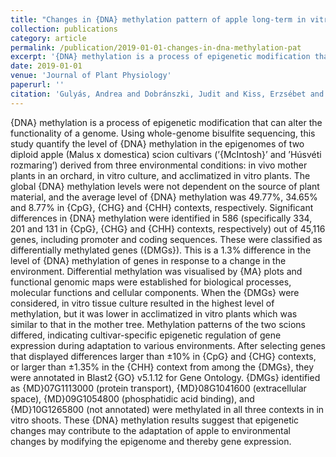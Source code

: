 ```yaml
---
title: "Changes in {DNA} methylation pattern of apple long-term in vitro shoot culture and acclimatized plants"
collection: publications
category: article
permalink: /publication/2019-01-01-changes-in-dna-methylation-pat
excerpt: '{DNA} methylation is a process of epigenetic modification that can alter the functionality of a genome. Using whole-genome bisulfite sequencing, this study quantify the level of {DNA} methylation in the epigenomes of two diploid apple (Malus x domestica) scion cultivars (’{McIntosh}’ and ’Húsvéti rozmaring’) derived from three environmental conditions: in vivo mother plants in an orchard, in vitro culture, and acclimatized in vitro plants. The global {DNA} methylation levels were not dependent on the source of plant material, and the average level of {DNA} methylation was 49.77\%, 34.65\% and 8.77\% in {CpG}, {CHG} and {CHH} contexts, respectively. Significant differences in {DNA} methylation were identified in 586 (specifically 334, 201 and 131 in {CpG}, {CHG} and {CHH} contexts, respectively) out of 45,116 genes, including promoter and coding sequences. These were classified as differentially methylated genes ({DMGs}). This is a 1.3\% difference in the level of {DNA} methylation of genes in response to a change in the environment. Differential methylation was visualised by {MA} plots and functional genomic maps were established for biological processes, molecular functions and cellular components. When the {DMGs} were considered, in vitro tissue culture resulted in the highest level of methylation, but it was lower in acclimatized in vitro plants which was similar to that in the mother tree. Methylation patterns of the two scions differed, indicating cultivar-specific epigenetic regulation of gene expression during adaptation to various environments. After selecting genes that displayed differences larger than ±10\% in {CpG} and {CHG} contexts, or larger than ±1.35\% in the {CHH} context from among the {DMGs}, they were annotated in Blast2 {GO} v5.1.12 for Gene Ontology. {DMGs} identified as {MD}07G1113000 (protein transport), {MD}08G1041600 (extracellular space), {MD}09G1054800 (phosphatidic acid binding), and {MD}10G1265800 (not annotated) were methylated in all three contexts in in vitro shoots. These {DNA} methylation results suggest that epigenetic changes may contribute to the adaptation of apple to environmental changes by modifying the epigenome and thereby gene expression.'
date: 2019-01-01
venue: 'Journal of Plant Physiology'
paperurl: ''
citation: 'Gulyás, Andrea and Dobránszki, Judit and Kiss, Erzsébet and Silva, Jaime A. Teixeira da and Posta, Katalin and Hidvégi, Norbert (2019). "Changes in {DNA} methylation pattern of apple long-term in vitro shoot culture and acclimatized plants". <i>Journal of Plant Physiology</i>.'
---
```


{DNA} methylation is a process of epigenetic modification that can alter the functionality of a genome. Using whole-genome bisulfite sequencing, this study quantify the level of {DNA} methylation in the epigenomes of two diploid apple (Malus x domestica) scion cultivars (’{McIntosh}’ and ’Húsvéti rozmaring’) derived from three environmental conditions: in vivo mother plants in an orchard, in vitro culture, and acclimatized in vitro plants. The global {DNA} methylation levels were not dependent on the source of plant material, and the average level of {DNA} methylation was 49.77\%, 34.65\% and 8.77\% in {CpG}, {CHG} and {CHH} contexts, respectively. Significant differences in {DNA} methylation were identified in 586 (specifically 334, 201 and 131 in {CpG}, {CHG} and {CHH} contexts, respectively) out of 45,116 genes, including promoter and coding sequences. These were classified as differentially methylated genes ({DMGs}). This is a 1.3\% difference in the level of {DNA} methylation of genes in response to a change in the environment. Differential methylation was visualised by {MA} plots and functional genomic maps were established for biological processes, molecular functions and cellular components. When the {DMGs} were considered, in vitro tissue culture resulted in the highest level of methylation, but it was lower in acclimatized in vitro plants which was similar to that in the mother tree. Methylation patterns of the two scions differed, indicating cultivar-specific epigenetic regulation of gene expression during adaptation to various environments. After selecting genes that displayed differences larger than ±10\% in {CpG} and {CHG} contexts, or larger than ±1.35\% in the {CHH} context from among the {DMGs}, they were annotated in Blast2 {GO} v5.1.12 for Gene Ontology. {DMGs} identified as {MD}07G1113000 (protein transport), {MD}08G1041600 (extracellular space), {MD}09G1054800 (phosphatidic acid binding), and {MD}10G1265800 (not annotated) were methylated in all three contexts in in vitro shoots. These {DNA} methylation results suggest that epigenetic changes may contribute to the adaptation of apple to environmental changes by modifying the epigenome and thereby gene expression.

